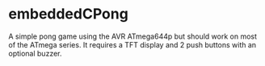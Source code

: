 # embeddedCPong
A simple pong game using the AVR ATmega644p but should work on most of the ATmega series. It requires a TFT display and 2 push buttons with an optional buzzer.
